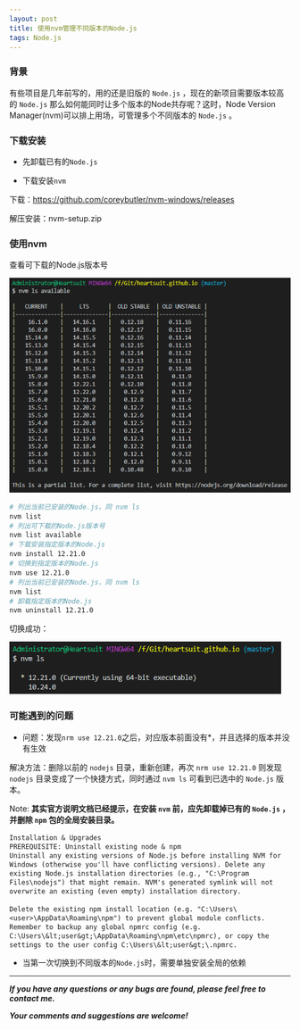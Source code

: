 ```yaml
---
layout: post
title: 使用nvm管理不同版本的Node.js
tags: Node.js
---
```


### 背景

有些项目是几年前写的，用的还是旧版的 `Node.js` ，现在的新项目需要版本较高的 `Node.js` 那么如何能同时让多个版本的Node共存呢？这时，Node Version Manager(nvm)可以排上用场，可管理多个不同版本的 `Node.js` 。

### 下载安装

* 先卸载已有的`Node.js`

* 下载安装`nvm`

下载：https://github.com/coreybutler/nvm-windows/releases

解压安装：nvm-setup.zip

### 使用nvm

查看可下载的Node.js版本号

![2021-05-11-NVM-ls-Avalable.png](https://github.com/heartsuit/heartsuit.github.io/raw/master/pictures/2021-05-11-NVM-ls-Avalable.png)

``` bash
# 列出当前已安装的Node.js，同 nvm ls
nvm list
# 列出可下载的Node.js版本号
nvm list available
# 下载安装指定版本的Node.js
nvm install 12.21.0
# 切换到指定版本的Node.js
nvm use 12.21.0
# 列出当前已安装的Node.js，同 nvm ls
nvm list
# 卸载指定版本的Node.js
nvm uninstall 12.21.0
```

切换成功：

![2021-05-11-NVM-ls.png](https://github.com/heartsuit/heartsuit.github.io/raw/master/pictures/2021-05-11-NVM-ls.png)

### 可能遇到的问题

*  问题：发现`nrm use 12.21.0`之后，对应版本前面没有*，并且选择的版本并没有生效

解决方法：删除以前的 `nodejs` 目录，重新创建，再次 `nrm use 12.21.0` 则发现 `nodejs` 目录变成了一个快捷方式，同时通过 `nvm ls` 可看到已选中的 `Node.js` 版本。

Note: **其实官方说明文档已经提示，在安装 `nvm` 前，应先卸载掉已有的 `Node.js` ，并删除 `npm` 包的全局安装目录。**

    Installation & Upgrades
    PREREQUISITE: Uninstall existing node & npm
    Uninstall any existing versions of Node.js before installing NVM for Windows (otherwise you'll have conflicting versions). Delete any existing Node.js installation directories (e.g., "C:\Program Files\nodejs") that might remain. NVM's generated symlink will not overwrite an existing (even empty) installation directory.

    Delete the existing npm install location (e.g. "C:\Users\<user>\AppData\Roaming\npm") to prevent global module conflicts. Remember to backup any global npmrc config (e.g. C:\Users\&lt;user&gt;\AppData\Roaming\npm\etc\npmrc), or copy the settings to the user config C:\Users\&lt;user&gt;\.npmrc.

* 当第一次切换到不同版本的`Node.js`时，需要单独安装全局的依赖

---

***If you have any questions or any bugs are found, please feel free to contact me.***

***Your comments and suggestions are welcome!***

